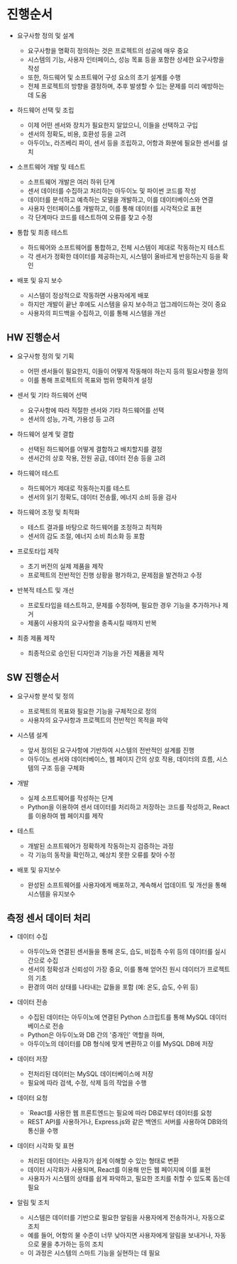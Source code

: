 # 진행순서

- 요구사항 정의 및 설계

  - 요구사항을 명확히 정의하는 것은 프로젝트의 성공에 매우 중요
  - 시스템의 기능, 사용자 인터페이스, 성능 목표 등을 포함한 상세한 요구사항을 작성
  - 또한, 하드웨어 및 소프트웨어 구성 요소의 초기 설계를 수행
  - 전체 프로젝트의 방향을 결정하며, 추후 발생할 수 있는 문제를 미리 예방하는 데 도움

- 하드웨어 선택 및 조립

  - 이제 어떤 센서와 장치가 필요한지 알았으니, 이들을 선택하고 구입
  - 센서의 정확도, 비용, 호환성 등을 고려
  - 아두이노, 라즈베리 파이, 센서 등을 조립하고, 어항과 화분에 필요한 센서를 설치

- 소프트웨어 개발 및 테스트

  - 소프트웨어 개발은 여러 하위 단계
  - 센서 데이터를 수집하고 처리하는 아두이노 및 파이썬 코드를 작성
  - 데이터를 분석하고 예측하는 모델을 개발하고, 이를 데이터베이스와 연결
  - 사용자 인터페이스를 개발하고, 이를 통해 데이터를 시각적으로 표현
  - 각 단계마다 코드를 테스트하여 오류를 찾고 수정

- 통합 및 최종 테스트

  - 하드웨어와 소프트웨어를 통합하고, 전체 시스템이 제대로 작동하는지 테스트
  - 각 센서가 정확한 데이터를 제공하는지, 시스템이 올바르게 반응하는지 등을 확인

- 배포 및 유지 보수

  - 시스템이 정상적으로 작동하면 사용자에게 배포
  - 하지만 개발이 끝난 후에도 시스템을 유지 보수하고 업그레이드하는 것이 중요
  - 사용자의 피드백을 수집하고, 이를 통해 시스템을 개선

## HW 진행순서

- 요구사항 정의 및 기획

  - 어떤 센서들이 필요한지, 이들이 어떻게 작동해야 하는지 등의 필요사항을 정의
  - 이를 통해 프로젝트의 목표와 범위 명확하게 설정

- 센서 및 기타 하드웨어 선택

  - 요구사항에 따라 적절한 센서와 기타 하드웨어를 선택
  - 센서의 성능, 가격, 가용성 등 고려

- 하드웨어 설계 및 결합

  - 선택된 하드웨어를 어떻게 결합하고 배치할지를 결정
  - 센서간의 상호 작용, 전원 공급, 데이터 전송 등을 고려

- 하드웨어 테스트

  - 하드웨어가 제대로 작동하는지를 테스트
  - 센서의 읽기 정확도, 데이터 전송률, 에너지 소비 등을 검사

- 하드웨어 조정 및 최적화

  - 테스트 결과를 바탕으로 하드웨어를 조정하고 최적화
  - 센서의 감도 조절, 에너지 소비 최소화 등 포함

- 프로토타입 제작

  - 초기 버전의 실제 제품을 제작
  - 프로젝트의 전반적인 진행 상황을 평가하고, 문제점을 발견하고 수정

- 반복적 테스트 및 개선

  - 프로토타입을 테스트하고, 문제를 수정하며, 필요한 경우 기능을 추가하거나 제거
  - 제품이 사용자의 요구사항을 충족시킬 때까지 반복

- 최종 제품 제작
  - 최종적으로 승인된 디자인과 기능을 가진 제품을 제작

## SW 진행순서

- 요구사항 분석 및 정의

  - 프로젝트의 목표와 필요한 기능을 구체적으로 정의
  - 사용자의 요구사항과 프로젝트의 전반적인 목적을 파악

- 시스템 설계

  - 앞서 정의된 요구사항에 기반하여 시스템의 전반적인 설계를 진행
  - 아두이노 센서와 데이터베이스, 웹 페이지 간의 상호 작용, 데이터의 흐름, 시스템의 구조 등을 구체화

- 개발

  - 실제 소프트웨어를 작성하는 단계
  - Python을 이용하여 센서 데이터를 처리하고 저장하는 코드를 작성하고, React를 이용하여 웹 페이지를 제작

- 테스트

  - 개발된 소프트웨어가 정확하게 작동하는지 검증하는 과정
  - 각 기능의 동작을 확인하고, 예상치 못한 오류를 찾아 수정

- 배포 및 유지보수
  - 완성된 소프트웨어를 사용자에게 배포하고, 계속해서 업데이트 및 개선을 통해 시스템을 유지보수

## 측정 센서 데이터 처리

- 데이터 수집

  - 아두이노와 연결된 센서들을 통해 온도, 습도, 비접촉 수위 등의 데이터를 실시간으로 수집
  - 센서의 정확성과 신뢰성이 가장 중요, 이를 통해 얻어진 원시 데이터가 프로젝트의 기초
  - 환경의 여러 상태를 나타내는 값들을 포함 (예: 온도, 습도, 수위 등)

- 데이터 전송

  - 수집된 데이터는 아두이노에 연결된 Python 스크립트를 통해 MySQL 데이터베이스로 전송
  - Python은 아두이노와 DB 간의 '중개인' 역할을 하며,
  - 아두이노의 데이터를 DB 형식에 맞게 변환하고 이를 MySQL DB에 저장

- 데이터 저장

  - 전처리된 데이터는 MySQL 데이터베이스에 저장
  - 필요에 따라 검색, 수정, 삭제 등의 작업을 수행

- 데이터 요청

  - `React를 사용한 웹 프론트엔드는 필요에 따라 DB로부터 데이터를 요청
  - REST API를 사용하거나, Express.js와 같은 백엔드 서버를 사용하여 DB와의 통신을 수행

- 데이터 시각화 및 표현

  - 처리된 데이터는 사용자가 쉽게 이해할 수 있는 형태로 변환
  - 데이터 시각화가 사용되며, React를 이용해 만든 웹 페이지에 이를 표현
  - 사용자가 시스템의 상태를 쉽게 파악하고, 필요한 조치를 취할 수 있도록 돕는데 필요

- 알림 및 조치
  - 시스템은 데이터를 기반으로 필요한 알림을 사용자에게 전송하거나, 자동으로 조치
  - 예를 들어, 어항의 물 수준이 너무 낮아지면 사용자에게 알림을 보내거나, 자동으로 물을 추가하는 등의 조치
  - 이 과정은 시스템의 스마트 기능을 실현하는 데 필요
